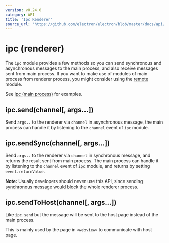 ```yaml
---
version: v0.24.0
category: API
title: 'Ipc Renderer'
source_url: 'https://github.com/electron/electron/blob/master/docs/api/ipc-renderer.md'
---
```


# ipc (renderer)

The `ipc` module provides a few methods so you can send synchronous and
asynchronous messages to the main process, and also receive messages sent from
main process. If you want to make use of modules of main process from renderer
process, you might consider using the [remote](http://electron.atom.io/docs/v0.24.0/api/remote) module.

See [ipc (main process)](http://electron.atom.io/docs/v0.24.0/api/ipc-main-process) for examples.

## ipc.send(channel[, args...])

Send `args..` to the renderer via `channel` in asynchronous message, the main
process can handle it by listening to the `channel` event of `ipc` module.

## ipc.sendSync(channel[, args...])

Send `args..` to the renderer via `channel` in synchronous message, and returns
the result sent from main process. The main process can handle it by listening to
the `channel` event of `ipc` module, and returns by setting `event.returnValue`.

**Note:** Usually developers should never use this API, since sending
synchronous message would block the whole renderer process.

## ipc.sendToHost(channel[, args...])

Like `ipc.send` but the message will be sent to the host page instead of the
main process.

This is mainly used by the page in `<webview>` to communicate with host page.
